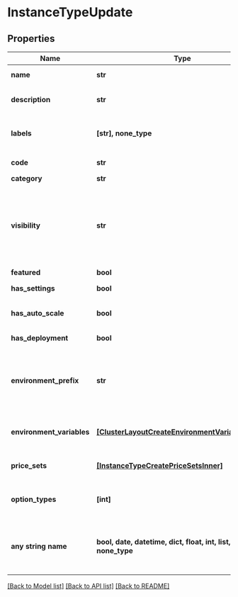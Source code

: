 # InstanceTypeUpdate


## Properties
Name | Type | Description | Notes
------------ | ------------- | ------------- | -------------
**name** | **str** | Instance type name | [optional] 
**description** | **str** | Instance type description | [optional] 
**labels** | **[str], none_type** | Array of label strings, can be used for filtering. | [optional] 
**code** | **str** | Instance type code | [optional] 
**category** | **str** | Category | [optional] 
**visibility** | **str** | Visibility | [optional]  if omitted the server will use the default value of "private"
**featured** | **bool** | Featured | [optional] 
**has_settings** | **bool** | Enable Settings | [optional] 
**has_auto_scale** | **bool** | Enable Scaling (Horizontal) | [optional] 
**has_deployment** | **bool** | Supports Deployments | [optional] 
**environment_prefix** | **str** | Environment Prefix, can be used to make exported evars unique. | [optional] 
**environment_variables** | [**[ClusterLayoutCreateEnvironmentVariablesInner]**](ClusterLayoutCreateEnvironmentVariablesInner.md) | Array of instance type env variables. | [optional] 
**price_sets** | [**[InstanceTypeCreatePriceSetsInner]**](InstanceTypeCreatePriceSetsInner.md) | Array of price set objects | [optional] 
**option_types** | **[int]** | Array of instance type option type IDs | [optional] 
**any string name** | **bool, date, datetime, dict, float, int, list, str, none_type** | any string name can be used but the value must be the correct type | [optional]

[[Back to Model list]](../README.md#documentation-for-models) [[Back to API list]](../README.md#documentation-for-api-endpoints) [[Back to README]](../README.md)


